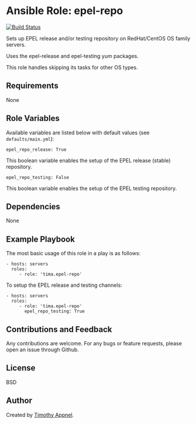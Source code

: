 # Ansible Role: epel-repo

[![Build Status](https://travis-ci.org/tima/ansible-role-epel-repo.svg?branch=master)](https://travis-ci.org/tima/ansible-role-epel-repo)

Sets up EPEL release and/or testing repository on RedHat/CentOS OS family servers. 

Uses the epel-release and epel-testing yum packages.

This role handles skipping its tasks for other OS types.

## Requirements

None

## Role Variables

Available variables are listed below with default values (see `defaults/main.yml`):

    epel_repo_release: True

This boolean variable enables the setup of the EPEL release (stable) repository.

    epel_repo_testing: False

This boolean variable enables the setup of the EPEL testing repository.

## Dependencies

None

## Example Playbook

The most basic usage of this role in a play is as follows:

    - hosts: servers
      roles:
         - role: 'tima.epel-repo'

To setup the EPEL release and testing channels:

    - hosts: servers
      roles:
         - role: 'tima.epel-repo'
           epel_repo_testing: True

## Contributions and Feedback

Any contributions are welcome. For any bugs or feature requests,
please open an issue through Github.

## License

BSD

## Author

Created by [Timothy Appnel](https://github.com/tima).
